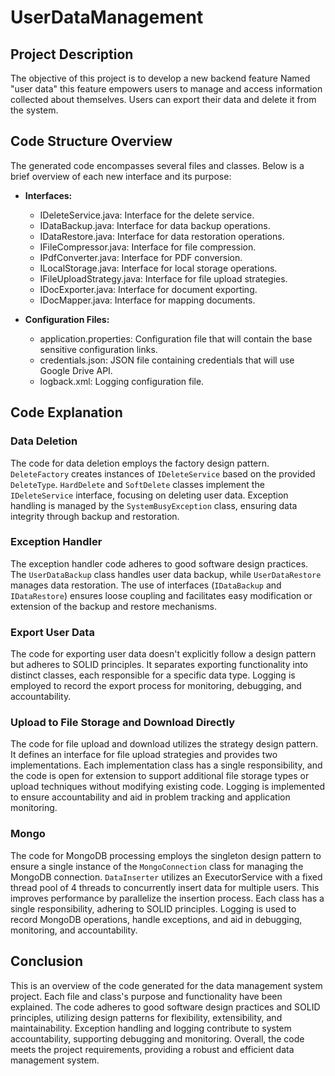 # UserDataManagement

## Project Description
The objective of this project is to develop a new backend feature Named "user data" this feature empowers users to manage and access information collected about themselves. Users can export their data and delete it from the system.

## Code Structure Overview
The generated code encompasses several files and classes. Below is a brief overview of each new interface and its purpose:

- **Interfaces:**
    - IDeleteService.java: Interface for the delete service.
    - IDataBackup.java: Interface for data backup operations.
    - IDataRestore.java: Interface for data restoration operations.
    - IFileCompressor.java: Interface for file compression.
    - IPdfConverter.java: Interface for PDF conversion.
    - ILocalStorage.java: Interface for local storage operations.
    - IFileUploadStrategy.java: Interface for file upload strategies.
    - IDocExporter.java: Interface for document exporting.
    - IDocMapper.java: Interface for mapping documents.

- **Configuration Files:**
    - application.properties: Configuration file that will contain the base sensitive configuration links.
    - credentials.json: JSON file containing credentials that will use Google Drive API.
    - logback.xml: Logging configuration file.

## Code Explanation

### Data Deletion
The code for data deletion employs the factory design pattern. `DeleteFactory` creates instances of `IDeleteService` based on the provided `DeleteType`. `HardDelete` and `SoftDelete` classes implement the `IDeleteService` interface, focusing on deleting user data. Exception handling is managed by the `SystemBusyException` class, ensuring data integrity through backup and restoration.

### Exception Handler
The exception handler code adheres to good software design practices. The `UserDataBackup` class handles user data backup, while `UserDataRestore` manages data restoration. The use of interfaces (`IDataBackup` and `IDataRestore`) ensures loose coupling and facilitates easy modification or extension of the backup and restore mechanisms.

### Export User Data
The code for exporting user data doesn't explicitly follow a design pattern but adheres to SOLID principles. It separates exporting functionality into distinct classes, each responsible for a specific data type. Logging is employed to record the export process for monitoring, debugging, and accountability.

### Upload to File Storage and Download Directly
The code for file upload and download utilizes the strategy design pattern. It defines an interface for file upload strategies and provides two implementations. Each implementation class has a single responsibility, and the code is open for extension to support additional file storage types or upload techniques without modifying existing code. Logging is implemented to ensure accountability and aid in problem tracking and application monitoring.

### Mongo 
The code for MongoDB processing employs the singleton design pattern to ensure a single instance of the `MongoConnection` class for managing the MongoDB connection. `DataInserter` utilizes an ExecutorService with a fixed thread pool of 4 threads to concurrently insert data for multiple users. This improves performance by parallelize the insertion process. Each class has a single responsibility, adhering to SOLID principles. Logging is used to record MongoDB operations, handle exceptions, and aid in debugging, monitoring, and accountability.

## Conclusion
This is an overview of the code generated for the data management system project. Each file and class's purpose and functionality have been explained. The code adheres to good software design practices and SOLID principles, utilizing design patterns for flexibility, extensibility, and maintainability. Exception handling and logging contribute to system accountability, supporting debugging and monitoring. Overall, the code meets the project requirements, providing a robust and efficient data management system.